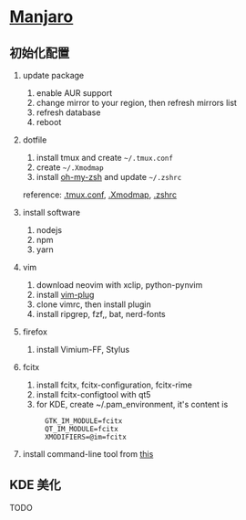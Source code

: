 # [Manjaro](https://manjaro.org/)

## 初始化配置

1. update package

   1. enable AUR support
   2. change mirror to your region, then refresh mirrors list
   3. refresh database
   4. reboot

2. dotfile

   1. install tmux and create `~/.tmux.conf`
   2. create `~/.Xmodmap`
   3. install [oh-my-zsh](https://ohmyz.sh/) and update `~/.zshrc`

   reference: [.tmux.conf](../tmux/tmux.conf), [.Xmodmap](../dotfile/README.md), [.zshrc](../dotfile/README.md)

3. install software

   1. nodejs
   2. npm
   3. yarn

4. vim

   1. download neovim with xclip, python-pynvim
   2. install [vim-plug](https://github.com/junegunn/vim-plug)
   3. clone vimrc, then install plugin
   4. install ripgrep, fzf,, bat, nerd-fonts

5. firefox

   1. install Vimium-FF, Stylus

6. fcitx

   1. install fcitx, fcitx-configuration, fcitx-rime
   2. install fcitx-configtool with qt5
   3. for KDE, create ~/.pam_environment, it's content is
      ```
        GTK_IM_MODULE=fcitx
        QT_IM_MODULE=fcitx
        XMODIFIERS=@im=fcitx
      ```

7. install command-line tool from [this](../command-line-tool)

## KDE 美化

TODO
